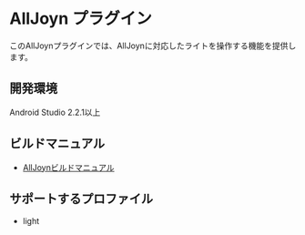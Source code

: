 # AllJoyn プラグイン

このAllJoynプラグインでは、AllJoynに対応したライトを操作する機能を提供します。

## 開発環境
Android Studio 2.2.1以上

## ビルドマニュアル
- [AllJoynビルドマニュアル](https://github.com/DeviceConnect/DeviceConnect-Android/wiki/AllJoyn-Build)

## サポートするプロファイル

* light
